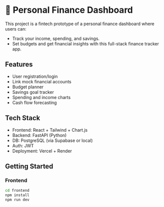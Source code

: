 # 💸 Personal Finance Dashboard
This project is a fintech prototype of a personal finance dashboard where users can:
- Track your income, spending, and savings.
- Set budgets and get financial insights with this full-stack finance tracker app.

## Features

- User registration/login
- Link mock financial accounts
- Budget planner
- Savings goal tracker
- Spending and income charts
- Cash flow forecasting

## Tech Stack

- Frontend: React + Tailwind + Chart.js
- Backend: FastAPI (Python)
- DB: PostgreSQL (via Supabase or local)
- Auth: JWT
- Deployment: Vercel + Render

## Getting Started

### Frontend
```bash
cd frontend
npm install
npm run dev